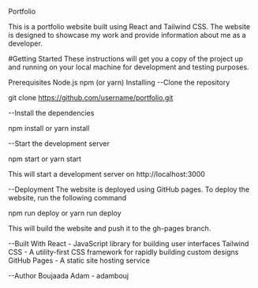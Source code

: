 
Portfolio


This is a portfolio website built using React and Tailwind CSS. The website is designed to showcase my work and provide information about me as a developer.

#Getting Started
These instructions will get you a copy of the project up and running on your local machine for development and testing purposes.

Prerequisites
Node.js
npm (or yarn)
Installing
--Clone the repository

git clone https://github.com/username/portfolio.git



--Install the dependencies


npm install
or
yarn install

--Start the development server

npm start
or
yarn start

This will start a development server on http://localhost:3000

--Deployment
The website is deployed using GitHub pages. To deploy the website, run the following command


npm run deploy
or
yarn run deploy

This will build the website and push it to the gh-pages branch.

--Built With
React - JavaScript library for building user interfaces
Tailwind CSS - A utility-first CSS framework for rapidly building custom designs
GitHub Pages - A static site hosting service

--Author
Boujaada Adam - adambouj
